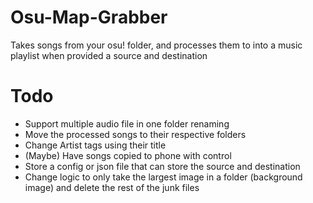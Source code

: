 # Osu-Map-Grabber
Takes songs from your osu! folder, and processes them to into a music playlist when provided a source and destination

# Todo<br />
- Support multiple audio file in one folder renaming<br />
- Move the processed songs to their respective folders<br />
- Change Artist tags using their title<br />
- (Maybe) Have songs copied to phone with control <br />
- Store a config or json file that can store the source and destination<br />
- Change logic to only take the largest image in a folder (background image) and delete the rest of the junk files<br />
